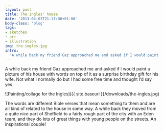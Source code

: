 ```yaml
---
layout: post
title: The Ingles' house
date: '2013-04-03T21:13:00+01:00'
body-class: 'blog'
tags:
- sketches
- art
- illustration
img: the-ingles.jpg
intro:
  "A while back my friend Gaz approached me and asked if I would paint a picture of his house with words on top of it as a surprise birthday gift for his wife. Not what I normally do but I had some free time and thought I’d say yes."
---
```

A while back my friend Gaz approached me and asked if I would paint a picture of his house with words on top of it as a surprise birthday gift for his wife. Not what I normally do but I had some free time and thought I’d say yes.

![Painting/collage for the Ingles]({{ site.baseurl }}/downloads/the-ingles.jpg)

The words are different Bible verses that mean something to them and are all kind of related to the house in some way. A while back they moved from a quite nice part of Sheffield to a fairly rough part of the city with an Eden team, and they do lots of great things with young people on the streets. An inspirational couple!
